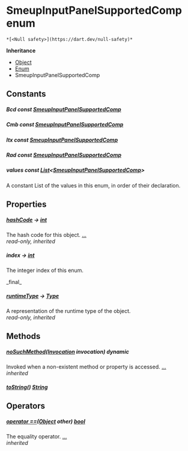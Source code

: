 


# SmeupInputPanelSupportedComp enum




    *[<Null safety>](https://dart.dev/null-safety)*





**Inheritance**

- [Object](https://api.flutter.dev/flutter/dart-core/Object-class.html)
- [Enum](https://api.flutter.dev/flutter/dart-core/Enum-class.html)
- SmeupInputPanelSupportedComp


## Constants

##### Bcd const [SmeupInputPanelSupportedComp](../smeup_models_widgets_smeup_input_panel_field/SmeupInputPanelSupportedComp.md)



   




##### Cmb const [SmeupInputPanelSupportedComp](../smeup_models_widgets_smeup_input_panel_field/SmeupInputPanelSupportedComp.md)



   




##### Itx const [SmeupInputPanelSupportedComp](../smeup_models_widgets_smeup_input_panel_field/SmeupInputPanelSupportedComp.md)



   




##### Rad const [SmeupInputPanelSupportedComp](../smeup_models_widgets_smeup_input_panel_field/SmeupInputPanelSupportedComp.md)



   




##### values const [List](https://api.flutter.dev/flutter/dart-core/List-class.html)&lt;[SmeupInputPanelSupportedComp](../smeup_models_widgets_smeup_input_panel_field/SmeupInputPanelSupportedComp.md)>



<p>A constant List of the values in this enum, in order of their declaration.</p>   





## Properties

##### [hashCode](https://api.flutter.dev/flutter/dart-core/Object/hashCode.html) &#8594; [int](https://api.flutter.dev/flutter/dart-core/int-class.html)



The hash code for this object. [...](https://api.flutter.dev/flutter/dart-core/Object/hashCode.html)  
_read-only, inherited_



##### index &#8594; [int](https://api.flutter.dev/flutter/dart-core/int-class.html)



<p>The integer index of this enum.</p>   
_final_



##### [runtimeType](https://api.flutter.dev/flutter/dart-core/Object/runtimeType.html) &#8594; [Type](https://api.flutter.dev/flutter/dart-core/Type-class.html)



A representation of the runtime type of the object.   
_read-only, inherited_




## Methods

##### [noSuchMethod](https://api.flutter.dev/flutter/dart-core/Object/noSuchMethod.html)([Invocation](https://api.flutter.dev/flutter/dart-core/Invocation-class.html) invocation) dynamic



Invoked when a non-existent method or property is accessed. [...](https://api.flutter.dev/flutter/dart-core/Object/noSuchMethod.html)  
_inherited_



##### [toString](../smeup_models_widgets_smeup_input_panel_field/SmeupInputPanelSupportedComp/toString.md)() [String](https://api.flutter.dev/flutter/dart-core/String-class.html)



   





## Operators

##### [operator ==](https://api.flutter.dev/flutter/dart-core/Object/operator_equals.html)([Object](https://api.flutter.dev/flutter/dart-core/Object-class.html) other) [bool](https://api.flutter.dev/flutter/dart-core/bool-class.html)



The equality operator. [...](https://api.flutter.dev/flutter/dart-core/Object/operator_equals.html)  
_inherited_










